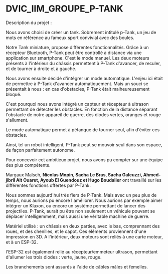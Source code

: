 # DVIC_IIM_GROUPE_P-TANK


Description du projet :

Nous avons choisi de créer un tank. Sobrement intitulé p-Tank, un jeu de mots en référence au fameux sport convivial avec des boules.

Notre Tank miniature, propose différentes fonctionnalités. Grâce à un récepteur Bluetooth, P-Tank peut être controllé à distance via une application sur smartphone. C'est le mode manuel. Les deux moteurs présents à l'intérieur du châssis permettent à P-Tank d'avancer, de reculer, et de tourner à droite et à gauche.

Nous avons ensuite décidé d'intégrer un mode automatique. L'enjeu ici était de permettre à P-Tank d'avancer automatiquement. Mais un souci se présentait à nous : en cas d'obstacles, P-Tank était malheureusement bloqué.

C'est pourquoi nous avons intégré un capteur et récepteur à ultrason permettant de détecter les obstacles. En fonction de la distance séparant l'obstacle de notre appareil de guerre, des diodes vertes, oranges et rouge s'allument.

Le mode automatique permet à pétanque de tourner seul, afin d'éviter ces obstacles.

Ainsi, tel un robot intelligent, P-Tank peut se mouvoir seul dans son espace, de façon parfaitement autonome.


Pour concevoir cet ambitieux projet, nous avons pu compter sur une équipe des plus compétente.

Margaux Malsch, **Nicolas Mopin, Sacha Le Bras, Sacha Galeuzzi, Ahmed-jibril Ait Ouaret, Ayoub El Guendouz et Hugo Boudalier** ont travaillé sur les différentes fonctions offertes par P-Tank.


Nous sommes aujourd'hui très fiers de P-Tank. Mais avec un peu plus de temps, nous aurions pu encore l'améliorer. Nous aurions par exemple aimer intégrer un Klaxon, ou encore un système permettant de lancer des projectiles. P-Tank, aurait pu être non seulement un véhicule pouvant se déplacer intelligemment, mais aussi une véritable machine de guerre.


Matériel utilisé : un châssis en deux parties, avec le bas, comprennant des roues, et des chenilles, et le capot. Ces éléments proviennent d'une impression en 3D. A l'intérieur, deux moteurs sont reliés à une carte moteur, et à un ESP-32.

l'ESP-32 est également relié au récepteur/emmeteur ultrason, permettant d'allumer les trois diodes : verte, jaune, rouge.

Les branchements sont assurés à l'aide de câbles mâles et femelles.  
